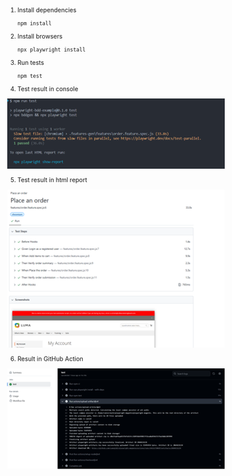 1. Install dependencies

   ```
   npm install
   ```

2. Install browsers

   ```
   npx playwright install
   ```

3. Run tests

   ```
   npm test
   ```
4. Test result in console

![report-console](report-console.png)

5. Test result in html report

![report-html](report-html.png)

6. Result in GitHub Action

![report-github-action](result-github-action.png)